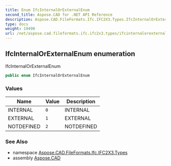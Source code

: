 ```yaml
---
title: Enum IfcInternalOrExternalEnum
second_title: Aspose.CAD for .NET API Reference
description: Aspose.CAD.FileFormats.Ifc.IFC2X3.Types.IfcInternalOrExternalEnum enum. IfcInternalOrExternalEnum
type: docs
weight: 19490
url: /net/aspose.cad.fileformats.ifc.ifc2x3.types/ifcinternalorexternalenum/
---
```

## IfcInternalOrExternalEnum enumeration

IfcInternalOrExternalEnum

```csharp
public enum IfcInternalOrExternalEnum
```

### Values

| Name | Value | Description |
| --- | --- | --- |
| INTERNAL | `0` | INTERNAL |
| EXTERNAL | `1` | EXTERNAL |
| NOTDEFINED | `2` | NOTDEFINED |

### See Also

* namespace [Aspose.CAD.FileFormats.Ifc.IFC2X3.Types](../../aspose.cad.fileformats.ifc.ifc2x3.types/)
* assembly [Aspose.CAD](../../)



